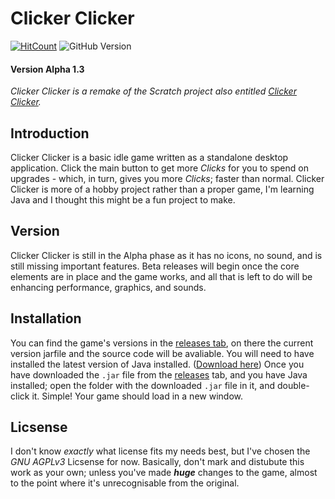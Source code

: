 # Clicker Clicker
[![HitCount](http://hits.dwyl.com/Toydotgame/ClickerClicker.svg)](http://github.com/Toydotgame/ClickerClicker) ![GitHub Version](https://img.shields.io/github/manifest-json/v/Toydotgam/ClickerClicker?color=lightgreen&style=flat-square)
#### **Version** Alpha 1.3

_Clicker Clicker is a remake of the Scratch project also entitled [Clicker Clicker](https://scratch.mit.edu/projects/404923232/)._

## Introduction
Clicker Clicker is a basic idle game written as a standalone desktop application. Click the main button to get more _Clicks_ for you to spend on upgrades - which, in turn, gives you more _Clicks_; faster than normal.
Clicker Clicker is more of a hobby project rather than a proper game, I'm learning Java and I thought this might be a fun project to make.

## Version
Clicker Clicker is still in the Alpha phase as it has no icons, no sound, and is still missing important features. Beta releases will begin once the core elements are in place and the game works, and all that is left to do will be enhancing performance, graphics, and sounds.

## Installation
You can find the game's versions in the [releases tab](https://github.com/Toydotgame/ClickerClicker/releases/), on there the current version jarfile and the source code will be avaliable.
You will need to have installed the latest version of Java installed. ([Download here](https://javadl.oracle.com/webapps/download/AutoDL?BundleId=242060_3d5a2bb8f8d4428bbe94aed7ec7ae784))
Once you have downloaded the `.jar` file from the [releases](https://github.com/Toydotgame/ClickerClicker/releases/) tab, and you have Java installed; open the folder with the downloaded `.jar` file in it, and double-click it. Simple! Your game should load in a new window.

## Licsense
I don't know _exactly_ what license fits my needs best, but I've chosen the _GNU AGPLv3_ Licsense for now. Basically, don't mark and distubute this work as your own; unless you've made **_huge_** changes to the game, almost to the point where it's unrecognisable from the original.
